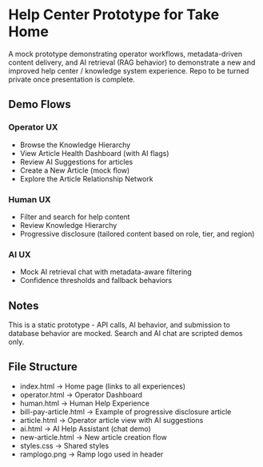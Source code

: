 # Help Center Prototype for Take Home 
A mock prototype demonstrating operator workflows, metadata-driven content delivery, and AI retrieval (RAG behavior) to demonstrate a new and improved help center / knowledge system experience. Repo to be turned private once presentation is complete.

## Demo Flows

### Operator UX
- Browse the Knowledge Hierarchy
- View Article Health Dashboard (with AI flags)
- Review AI Suggestions for articles
- Create a New Article (mock flow)
- Explore the Article Relationship Network

### Human UX
- Filter and search for help content
- Review Knowledge Hierarchy
- Progressive disclosure (tailored content based on role, tier, and region)

### AI UX
- Mock AI retrieval chat with metadata-aware filtering
- Confidence thresholds and fallback behaviors

## Notes
This is a static prototype - API calls, AI behavior, and submission to database behavior are mocked. Search and AI chat are scripted demos only. 

## File Structure

- index.html          → Home page (links to all experiences)
- operator.html       → Operator Dashboard
- human.html          → Human Help Experience
- bill-pay-article.html → Example of progressive disclosure article
- article.html        → Operator article view with AI suggestions
- ai.html             → AI Help Assistant (chat demo)
- new-article.html    → New article creation flow
- styles.css          → Shared styles
- ramplogo.png        → Ramp logo used in header
